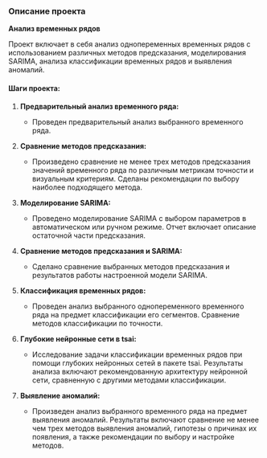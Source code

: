 ### Описание проекта

**Анализ временных рядов**

Проект включает в себя анализ однопеременных временных рядов с использованием различных методов предсказания, моделирования SARIMA, анализа классификации временных рядов и выявления аномалий. 

#### Шаги проекта:

1. **Предварительный анализ временного ряда:**
   - Проведен предварительный анализ выбранного временного ряда.

2. **Сравнение методов предсказания:**
   - Произведено сравнение не менее трех методов предсказания значений временного ряда по различным метрикам точности и визуальным критериям. Сделаны рекомендации по выбору наиболее подходящего метода.

3. **Моделирование SARIMA:**
   - Проведено моделирование SARIMA с выбором параметров в автоматическом или ручном режиме. Отчет включает описание остаточной части предсказания.

4. **Сравнение методов предсказания и SARIMA:**
   - Сделано сравнение выбранных методов предсказания и результатов работы настроенной модели SARIMA.

5. **Классификация временных рядов:**
   - Проведен анализ выбранного однопеременного временного ряда на предмет классификации его сегментов. Сравнение методов классификации по точности.

6. **Глубокие нейронные сети в tsai:**
   - Исследование задачи классификации временных рядов при помощи глубоких нейронных сетей в пакете tsai. Результаты анализа включают рекомендованную архитектуру нейронной сети, сравненную с другими методами классификации.

7. **Выявление аномалий:**
   - Произведен анализ выбранного временного ряда на предмет выявления аномалий. Результаты включают сравнение не менее чем трех методов выявления аномалий, гипотезы о причинах их появления, а также рекомендации по выбору и настройке методов.

